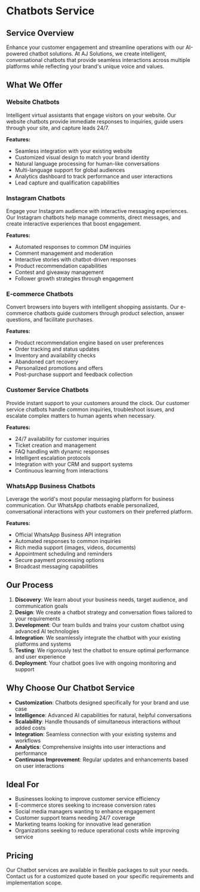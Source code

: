 # Chatbots Service

## Service Overview
Enhance your customer engagement and streamline operations with our AI-powered chatbot solutions. At AJ Solutions, we create intelligent, conversational chatbots that provide seamless interactions across multiple platforms while reflecting your brand's unique voice and values.

## What We Offer

### Website Chatbots
Intelligent virtual assistants that engage visitors on your website. Our website chatbots provide immediate responses to inquiries, guide users through your site, and capture leads 24/7.

**Features:**
- Seamless integration with your existing website
- Customized visual design to match your brand identity
- Natural language processing for human-like conversations
- Multi-language support for global audiences
- Analytics dashboard to track performance and user interactions
- Lead capture and qualification capabilities

### Instagram Chatbots
Engage your Instagram audience with interactive messaging experiences. Our Instagram chatbots help manage comments, direct messages, and create interactive experiences that boost engagement.

**Features:**
- Automated responses to common DM inquiries
- Comment management and moderation
- Interactive stories with chatbot-driven responses
- Product recommendation capabilities
- Contest and giveaway management
- Follower growth strategies through engagement

### E-commerce Chatbots
Convert browsers into buyers with intelligent shopping assistants. Our e-commerce chatbots guide customers through product selection, answer questions, and facilitate purchases.

**Features:**
- Product recommendation engine based on user preferences
- Order tracking and status updates
- Inventory and availability checks
- Abandoned cart recovery
- Personalized promotions and offers
- Post-purchase support and feedback collection

### Customer Service Chatbots
Provide instant support to your customers around the clock. Our customer service chatbots handle common inquiries, troubleshoot issues, and escalate complex matters to human agents when necessary.

**Features:**
- 24/7 availability for customer inquiries
- Ticket creation and management
- FAQ handling with dynamic responses
- Intelligent escalation protocols
- Integration with your CRM and support systems
- Continuous learning from interactions

### WhatsApp Business Chatbots
Leverage the world's most popular messaging platform for business communication. Our WhatsApp chatbots enable personalized, conversational interactions with your customers on their preferred platform.

**Features:**
- Official WhatsApp Business API integration
- Automated responses to common inquiries
- Rich media support (images, videos, documents)
- Appointment scheduling and reminders
- Secure payment processing options
- Broadcast messaging capabilities

## Our Process

1. **Discovery**: We learn about your business needs, target audience, and communication goals
2. **Design**: We create a chatbot strategy and conversation flows tailored to your requirements
3. **Development**: Our team builds and trains your custom chatbot using advanced AI technologies
4. **Integration**: We seamlessly integrate the chatbot with your existing platforms and systems
5. **Testing**: We rigorously test the chatbot to ensure optimal performance and user experience
6. **Deployment**: Your chatbot goes live with ongoing monitoring and support

## Why Choose Our Chatbot Service

- **Customization**: Chatbots designed specifically for your brand and use case
- **Intelligence**: Advanced AI capabilities for natural, helpful conversations
- **Scalability**: Handle thousands of simultaneous interactions without added costs
- **Integration**: Seamless connection with your existing systems and workflows
- **Analytics**: Comprehensive insights into user interactions and performance
- **Continuous Improvement**: Regular updates and enhancements based on user interactions

## Ideal For

- Businesses looking to improve customer service efficiency
- E-commerce stores seeking to increase conversion rates
- Social media managers wanting to enhance engagement
- Customer support teams needing 24/7 coverage
- Marketing teams looking for innovative lead generation
- Organizations seeking to reduce operational costs while improving service

## Pricing

Our Chatbot services are available in flexible packages to suit your needs. Contact us for a customized quote based on your specific requirements and implementation scope.
